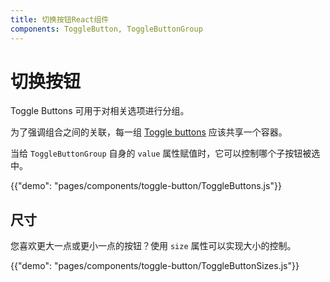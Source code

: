 ```yaml
---
title: 切换按钮React组件
components: ToggleButton, ToggleButtonGroup
---
```


# 切换按钮

<p class="description">Toggle Buttons 可用于对相关选项进行分组。</p>

为了强调组合之间的关联，每一组 [Toggle buttons](https://material.io/design/components/buttons.html#toggle-button) 应该共享一个容器。

当给 `ToggleButtonGroup` 自身的 `value` 属性赋值时，它可以控制哪个子按钮被选中。

{{"demo": "pages/components/toggle-button/ToggleButtons.js"}}

## 尺寸

您喜欢更大一点或更小一点的按钮？使用 `size` 属性可以实现大小的控制。

{{"demo": "pages/components/toggle-button/ToggleButtonSizes.js"}}
